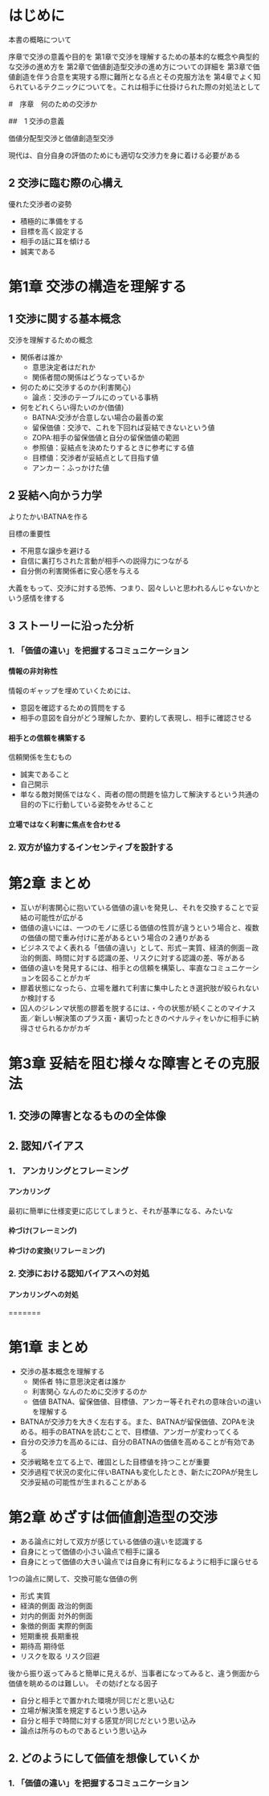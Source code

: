 # はじめに

本書の概略について

序章で交渉の意義や目的を
第1章で交渉を理解するための基本的な概念や典型的な交渉の進め方を
第2章で価値創造型交渉の進め方についての詳細を
第3章で価値創造を伴う合意を実現する際に難所となる点とその克服方法を
第4章でよく知られているテクニックについてを。これは相手に仕掛けられた際の対処法として

#　序章　何のための交渉か

##　1 交渉の意義

価値分配型交渉と価値創造型交渉

現代は、自分自身の評価のためにも適切な交渉力を身に着ける必要がある

## 2 交渉に臨む際の心構え

優れた交渉者の姿勢

* 積極的に準備をする
* 目標を高く設定する
* 相手の話に耳を傾ける
* 誠実である

# 第1章 交渉の構造を理解する

## 1 交渉に関する基本概念

交渉を理解するための概念

* 関係者は誰か
  * 意思決定者はだれか
  * 関係者間の関係はどうなっているか
* 何のために交渉するのか(利害関心)
  * 論点：交渉のテーブルにのっている事柄
* 何をどれくらい得たいのか(価値)
  * BATNA:交渉が合意しない場合の最善の案
  * 留保価値：交渉で、これを下回れば妥結できないという値
  * ZOPA:相手の留保価値と自分の留保価値の範囲
  * 参照値：妥結点を決めたりするときに参考にする値
  * 目標値：交渉者が妥結点として目指す値
  * アンカー：ふっかけた値

 ## 2 妥結へ向かう力学 
 
よりたかいBATNAを作る
 
 目標の重要性
 
 * 不用意な譲歩を避ける
 * 自信に裏打ちされた言動が相手への説得力につながる
 * 自分側の利害関係者に安心感を与える
 
 大義をもって、交渉に対する恐怖、つまり、図々しいと思われるんじゃないかという感情を律する
 
 ## 3 ストーリーに沿った分析
 
 ### 1. 「価値の違い」を把握するコミュニケーション
 
#### 情報の非対称性
情報のギャップを埋めていくためには、
* 意図を確認するための質問をする
* 相手の意図を自分がどう理解したか、要約して表現し、相手に確認させる
 
#### 相手との信頼を構築する
信頼関係を生むもの

* 誠実であること
* 自己開示
* 単なる敵対関係ではなく、両者の間の問題を協力して解決するという共通の目的の下に行動している姿勢をみせること


#### 立場ではなく利害に焦点を合わせる

### 2. 双方が協力するインセンティブを設計する


# 第2章 まとめ

* 互いが利害関心に抱いている価値の違いを発見し、それを交換することで妥結の可能性が広がる
* 価値の違いには、一つのモノに感じる価値の性質が違うという場合と、複数の価値の間で重み付けに差があるという場合の２通りがある
* ビジネスでよく表れる「価値の違い」として、形式－実質、経済的側面－政治的側面、時間に対する認識の差、リスクに対する認識の差、等がある
* 価値の違いを発見するには、相手との信頼を構築し、率直なコミュニケーションを図ることがカギ
* 膠着状態になったら、立場を離れて利害に集中したとき選択肢が絞られないか検討する
* 囚人のジレンマ状態の膠着を脱するには、・今の状態が続くことのマイナス面／新しい解決策のプラス面・裏切ったときのペナルティをいかに相手に納得させられるかがカギ

# 第3章 妥結を阻む様々な障害とその克服法

## 1. 交渉の障害となるものの全体像

## 2. 認知バイアス

### 1． アンカリングとフレーミング

#### アンカリング

最初に簡単に仕様変更に応じてしまうと、それが基準になる、みたいな

#### 枠づけ(フレーミング)

#### 枠づけの変換(リフレーミング)

### 2. 交渉における認知バイアスへの対処

#### アンカリングへの対処

=======
# 第1章 まとめ 

* 交渉の基本概念を理解する
  * 関係者 特に意思決定者は誰か
  * 利害関心 なんのために交渉するのか
  * 価値 BATNA、留保価値、目標値、アンカー等それぞれの意味合いの違いを理解する
* BATNAが交渉力を大きく左右する。また、BATNAが留保価値、ZOPAを決める。相手のBATNAを読むことで、目標値、アンガーが変わってくる
* 自分の交渉力を高めるには、自分のBATNAの価値を高めることが有効である
* 交渉戦略を立てる上で、確固とした目標値を持つことが重要
* 交渉過程で状況の変化に伴いBATNAも変化したとき、新たにZOPAが発生し交渉妥結の可能性が生まれることがある

# 第2章 めざすは価値創造型の交渉

* ある論点に対して双方が感じている価値の違いを認識する
* 自身にとって価値の小さい論点で相手に譲る
* 自身にとって価値の大きい論点では自身に有利になるように相手に譲らせる

1つの論点に関して、交換可能な価値の例
* 形式 実質
* 経済的側面 政治的側面
* 対内的側面 対外的側面
* 象徴的側面 実際的側面
* 短期重視 長期重視
* 期待高 期待低
* リスクを取る リスク回避

後から振り返ってみると簡単に見えるが、当事者になってみると、違う側面から価値を眺めるのは難しい。
その妨げとなる因子
* 自分と相手とで置かれた環境が同じだと思い込む
* 立場が解決策を規定するという思い込み
* 自分と相手で時間に対する感覚が同じだという思い込み
* 論点は所与のものであるという思い込み

## 2. どのようにして価値を想像していくか

### 1. 「価値の違い」を把握するコミュニケーション

